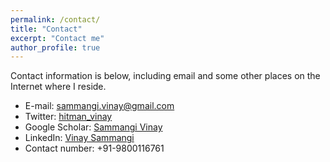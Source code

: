 ```yaml
---
permalink: /contact/
title: "Contact"
excerpt: "Contact me"
author_profile: true
---
```

Contact information is below, including email and some other places on the Internet where I reside.
* E-mail: sammangi.vinay@gmail.com
* Twitter: [hitman_vinay](http://twitter.com/hitman_vinay)
* Google Scholar: [Sammangi Vinay](https://scholar.google.com/citations?user=VVHnMHAAAAAJ&hl=en)
* LinkedIn: [Vinay Sammangi](https://www.linkedin.com/in/sammangi-vinay/)
* Contact number: +91-9800116761 